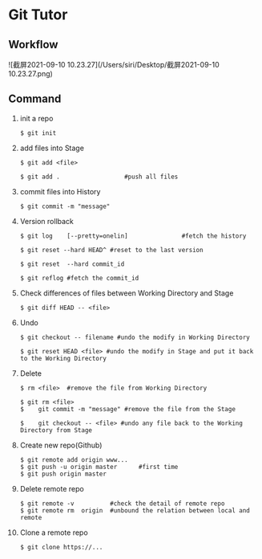 # Git Tutor

## Workflow

![截屏2021-09-10 10.23.27](/Users/siri/Desktop/截屏2021-09-10 10.23.27.png)

## Command

1. init a repo

   ```
   $ git init
   ```

2. add files into Stage

   ```
   $ git add <file>
   
   $ git add .					#push all files
   ```

3. commit files into History

   ```
   $ git commit -m "message"
   ```

4. Version rollback

   ```
   $ git log	[--pretty=onelin]				#fetch the history
   
   $ git reset --hard HEAD^	#reset to the last version
   
   $ git reset	--hard commit_id
   
   $ git reflog	#fetch the commit_id 
   ```

5. Check differences of files between Working Directory and Stage

   ```
   $ git diff HEAD -- <file>
   ```

6. Undo

   ```
   $ git checkout -- filename #undo the modify in Working Directory
   
   $ git reset HEAD <file> #undo the modify in Stage and put it back to the Working Directory
   ```

7. Delete

   ```
   $ rm <file>	#remove the file from Working Directory
   
   $ git rm <file> 
   $	git commit -m "message"	#remove the file from the Stage
   
   $	git checkout -- <file> #undo any file back to the Working Directory from Stage 
   ```

8. Create new repo(Github)

   ```
   $ git remote add origin www...
   $ git push -u origin master		#first time
   $ git push origin master
   ```

9. Delete remote repo

   ```
   $ git remote -v			#check the detail of remote repo
   $ git remote rm	origin	#unbound the relation between local and remote
   ```

10. Clone a remote repo

    ```
    $ git clone https://...
    ```

    